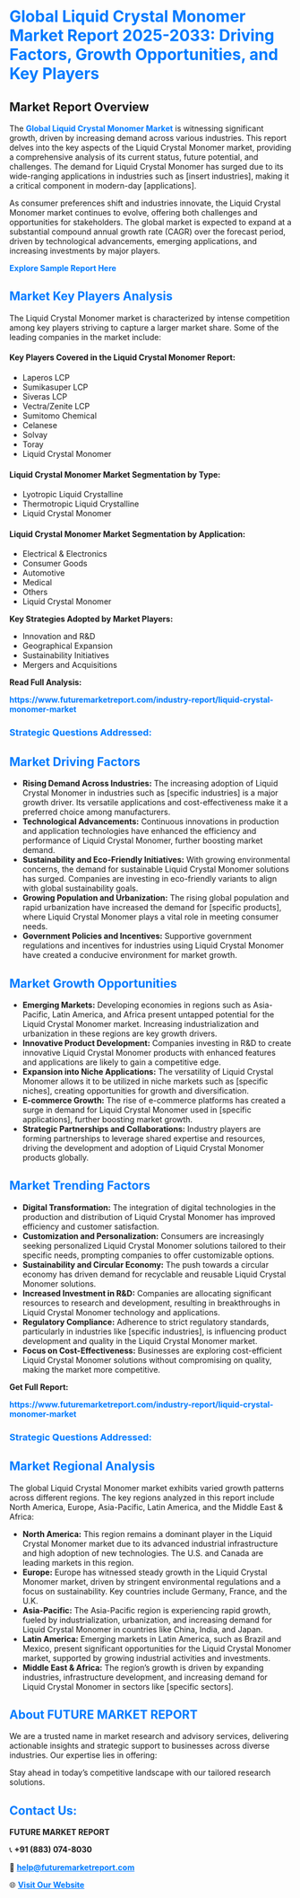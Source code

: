 <h1 style="color: #007BFF;">Global Liquid Crystal Monomer Market Report 2025-2033: Driving Factors, Growth Opportunities, and Key Players</h1>

<section id="overview">
<h2>Market Report Overview</h2>
<p>The <a href="https://www.futuremarketreport.com/industry-report/liquid-crystal-monomer-market" style="color: #007BFF; text-decoration: none;"><strong>Global Liquid Crystal Monomer Market</strong></a> is witnessing significant growth, driven by increasing demand across various industries. This report delves into the key aspects of the Liquid Crystal Monomer market, providing a comprehensive analysis of its current status, future potential, and challenges. The demand for Liquid Crystal Monomer has surged due to its wide-ranging applications in industries such as [insert industries], making it a critical component in modern-day [applications].</p>
<p>As consumer preferences shift and industries innovate, the Liquid Crystal Monomer market continues to evolve, offering both challenges and opportunities for stakeholders. The global market is expected to expand at a substantial compound annual growth rate (CAGR) over the forecast period, driven by technological advancements, emerging applications, and increasing investments by major players.</p>
</section>

<section id="overview">
<p><a href="https://www.futuremarketreport.com/request-sample/reportId=100157" style="color: #007BFF; text-decoration: none;"><strong>Explore Sample Report Here</strong></a></p>
</section>

<section id="key-players">
<h2 style="color: #007BFF;">Market Key Players Analysis</h2>
<p>The Liquid Crystal Monomer market is characterized by intense competition among key players striving to capture a larger market share. Some of the leading companies in the market include:</p>
<h4>Key Players Covered in the Liquid Crystal Monomer Report:</h4>
<ul><li>Laperos LCP</li><li>Sumikasuper LCP</li><li>Siveras LCP</li><li>Vectra/Zenite LCP</li><li>Sumitomo Chemical</li><li>Celanese</li><li>Solvay</li><li>Toray</li><li>Liquid Crystal Monomer</li></ul>
<h4>Liquid Crystal Monomer Market Segmentation by Type:</h4>
<ul><li>Lyotropic Liquid Crystalline</li><li>Thermotropic Liquid Crystalline</li><li>Liquid Crystal Monomer</li></ul>

<h4>Liquid Crystal Monomer Market Segmentation by Application:</h4>
<ul><li>Electrical &amp; Electronics</li><li>Consumer Goods</li><li>Automotive</li><li>Medical</li><li>Others</li><li>Liquid Crystal Monomer</li></ul>
<p><strong>Key Strategies Adopted by Market Players:</strong></p>
<ul>
<li>Innovation and R&D</li>
<li>Geographical Expansion</li>
<li>Sustainability Initiatives</li>
<li>Mergers and Acquisitions</li>
</ul>
</section>

<section>
<p><strong>Read Full Analysis: </strong></p><a href="https://www.futuremarketreport.com/industry-report/liquid-crystal-monomer-market" style="color: #007BFF; text-decoration: none;"><strong>https://www.futuremarketreport.com/industry-report/liquid-crystal-monomer-market</strong></a>
<h3 style="color: #007BFF;">Strategic Questions Addressed:</h3>
</section>

<section id="driving-factors">
<h2 style="color: #007BFF;">Market Driving Factors</h2>
<ul>
<li><strong>Rising Demand Across Industries:</strong> The increasing adoption of Liquid Crystal Monomer in industries such as [specific industries] is a major growth driver. Its versatile applications and cost-effectiveness make it a preferred choice among manufacturers.</li>
<li><strong>Technological Advancements:</strong> Continuous innovations in production and application technologies have enhanced the efficiency and performance of Liquid Crystal Monomer, further boosting market demand.</li>
<li><strong>Sustainability and Eco-Friendly Initiatives:</strong> With growing environmental concerns, the demand for sustainable Liquid Crystal Monomer solutions has surged. Companies are investing in eco-friendly variants to align with global sustainability goals.</li>
<li><strong>Growing Population and Urbanization:</strong> The rising global population and rapid urbanization have increased the demand for [specific products], where Liquid Crystal Monomer plays a vital role in meeting consumer needs.</li>
<li><strong>Government Policies and Incentives:</strong> Supportive government regulations and incentives for industries using Liquid Crystal Monomer have created a conducive environment for market growth.</li>
</ul>
</section>

<section id="growth-opportunities">
<h2 style="color: #007BFF;">Market Growth Opportunities</h2>
<ul>
<li><strong>Emerging Markets:</strong> Developing economies in regions such as Asia-Pacific, Latin America, and Africa present untapped potential for the Liquid Crystal Monomer market. Increasing industrialization and urbanization in these regions are key growth drivers.</li>
<li><strong>Innovative Product Development:</strong> Companies investing in R&D to create innovative Liquid Crystal Monomer products with enhanced features and applications are likely to gain a competitive edge.</li>
<li><strong>Expansion into Niche Applications:</strong> The versatility of Liquid Crystal Monomer allows it to be utilized in niche markets such as [specific niches], creating opportunities for growth and diversification.</li>
<li><strong>E-commerce Growth:</strong> The rise of e-commerce platforms has created a surge in demand for Liquid Crystal Monomer used in [specific applications], further boosting market growth.</li>
<li><strong>Strategic Partnerships and Collaborations:</strong> Industry players are forming partnerships to leverage shared expertise and resources, driving the development and adoption of Liquid Crystal Monomer products globally.</li>
</ul>
</section>

<section id="trending-factors">
<h2 style="color: #007BFF;">Market Trending Factors</h2>
<ul>
<li><strong>Digital Transformation:</strong> The integration of digital technologies in the production and distribution of Liquid Crystal Monomer has improved efficiency and customer satisfaction.</li>
<li><strong>Customization and Personalization:</strong> Consumers are increasingly seeking personalized Liquid Crystal Monomer solutions tailored to their specific needs, prompting companies to offer customizable options.</li>
<li><strong>Sustainability and Circular Economy:</strong> The push towards a circular economy has driven demand for recyclable and reusable Liquid Crystal Monomer solutions.</li>
<li><strong>Increased Investment in R&D:</strong> Companies are allocating significant resources to research and development, resulting in breakthroughs in Liquid Crystal Monomer technology and applications.</li>
<li><strong>Regulatory Compliance:</strong> Adherence to strict regulatory standards, particularly in industries like [specific industries], is influencing product development and quality in the Liquid Crystal Monomer market.</li>
<li><strong>Focus on Cost-Effectiveness:</strong> Businesses are exploring cost-efficient Liquid Crystal Monomer solutions without compromising on quality, making the market more competitive.</li>
</ul>
</section>

<section>
<p><strong>Get Full Report: </strong></p><a href="https://www.futuremarketreport.com/industry-report/liquid-crystal-monomer-market" style="color: #007BFF; text-decoration: none;"><strong>https://www.futuremarketreport.com/industry-report/liquid-crystal-monomer-market</strong></a>
<h3 style="color: #007BFF;">Strategic Questions Addressed:</h3>
</section>


<section id="regional-analysis">
<h2 style="color: #007BFF;">Market Regional Analysis</h2>
<p>The global Liquid Crystal Monomer market exhibits varied growth patterns across different regions. The key regions analyzed in this report include North America, Europe, Asia-Pacific, Latin America, and the Middle East & Africa:</p>
<ul>
<li><strong>North America:</strong> This region remains a dominant player in the Liquid Crystal Monomer market due to its advanced industrial infrastructure and high adoption of new technologies. The U.S. and Canada are leading markets in this region.</li>
<li><strong>Europe:</strong> Europe has witnessed steady growth in the Liquid Crystal Monomer market, driven by stringent environmental regulations and a focus on sustainability. Key countries include Germany, France, and the U.K.</li>
<li><strong>Asia-Pacific:</strong> The Asia-Pacific region is experiencing rapid growth, fueled by industrialization, urbanization, and increasing demand for Liquid Crystal Monomer in countries like China, India, and Japan.</li>
<li><strong>Latin America:</strong> Emerging markets in Latin America, such as Brazil and Mexico, present significant opportunities for the Liquid Crystal Monomer market, supported by growing industrial activities and investments.</li>
<li><strong>Middle East & Africa:</strong> The region’s growth is driven by expanding industries, infrastructure development, and increasing demand for Liquid Crystal Monomer in sectors like [specific sectors].</li>
</ul>
</section>

<footer>
<h2 style="color: #007BFF;">About FUTURE MARKET REPORT</h2>
<p>We are a trusted name in market research and advisory services, delivering actionable insights and strategic support to businesses across diverse industries. Our expertise lies in offering:</p>

<p>Stay ahead in today’s competitive landscape with our tailored research solutions.</p>

<h2 style="color: #007BFF;">Contact Us:</h2>
<p><strong>FUTURE MARKET REPORT</strong></p>
<p>📞 <strong>+91 (883) 074-8030</strong></p>
<p>📧 <strong><a href="mailto:help@futuremarketreport.com" style="color: #007BFF;">help@futuremarketreport.com</a></strong></p>
<p>🌐 <strong><a href="https://www.futuremarketreport.com/" style="color: #007BFF;">Visit Our Website</a></strong></p>
</footer>